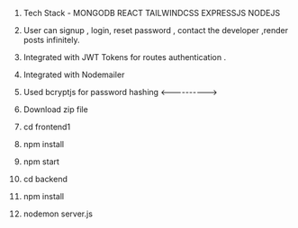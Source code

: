 1. Tech Stack - MONGODB REACT TAILWINDCSS EXPRESSJS NODEJS
2. User can signup , login, reset password , contact the developer ,render posts infinitely.
3. Integrated with JWT Tokens for routes authentication .
4. Integrated with Nodemailer
5. Used bcryptjs for password hashing
   <---------->

6. Download zip file
7. cd frontend1
8. npm install
9. npm start
10. cd backend
11. npm install
12. nodemon server.js
